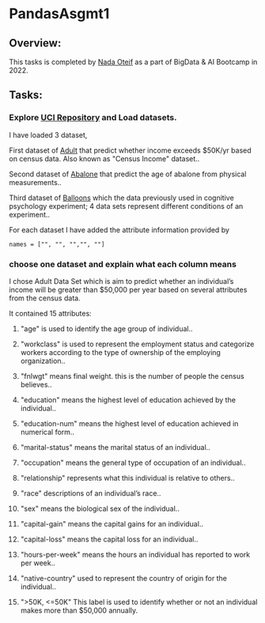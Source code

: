 # PandasAsgmt1

## Overview:

This tasks is completed by [Nada Oteif](https://sa.linkedin.com/in/nadaoteif) as a part of BigData & AI Bootcamp in 2022.


## Tasks:

### Explore [UCI Repository](https://archive.ics.uci.edu/ml/datasets.php) and Load datasets.

I have loaded 3 dataset,

First dataset of [Adult](https://archive.ics.uci.edu/ml/datasets/Adult) that predict whether income exceeds $50K/yr based on census data. Also known as "Census Income" dataset..

Second dataset of [Abalone](https://archive.ics.uci.edu/ml/datasets/Abalone) that predict the age of abalone from physical measurements..

Third dataset of [Balloons](https://archive.ics.uci.edu/ml/datasets/Balloons) which the data previously used in cognitive psychology experiment; 4 data sets represent different conditions of an experiment..


For each dataset I have added the attribute information provided by 

```names = ["", "", "","", ""]```

### choose one dataset and explain what each column means

I chose Adult Data Set which is aim to predict whether an individual’s income will be greater than $50,000 per year based on several attributes from the census data.

It contained 15 attributes: 
1. "age" is used to identify the age group of individual..

2. "workclass" is used to represent the employment status and categorize workers according to the type of ownership of the employing organization..

3. "fnlwgt" means final weight. this is the number of people the census believes..

4. "education" means the highest level of education achieved by the individual..

5. "education-num" means the highest level of education achieved in numerical form..

6. "marital-status"  means the marital status of an individual..

7. "occupation" means the general type of occupation of an individual..

8. "relationship" represents what this individual is relative to others..

9. "race" descriptions of an individual’s race..

10. "sex" means the biological sex of the individual..

11. "capital-gain" means the capital gains for an individual..

12. "capital-loss" means the capital loss for an individual..

13. "hours-per-week" means the hours an individual has reported to work per week..

14. "native-country" used to represent the country of origin for the individual..

15. ">50K, <=50K" This label is used to identify whether or not an individual makes more than $50,000 annually.





